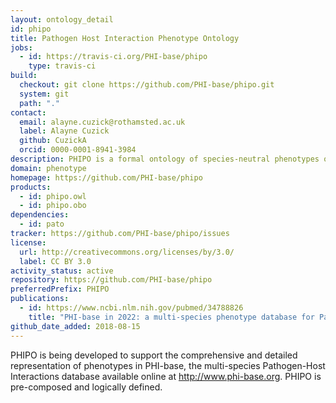 ```yaml
---
layout: ontology_detail
id: phipo
title: Pathogen Host Interaction Phenotype Ontology
jobs:
  - id: https://travis-ci.org/PHI-base/phipo
    type: travis-ci
build:
  checkout: git clone https://github.com/PHI-base/phipo.git
  system: git
  path: "."
contact:
  email: alayne.cuzick@rothamsted.ac.uk
  label: Alayne Cuzick
  github: CuzickA
  orcid: 0000-0001-8941-3984
description: PHIPO is a formal ontology of species-neutral phenotypes observed in pathogen-host interactions.
domain: phenotype
homepage: https://github.com/PHI-base/phipo
products:
  - id: phipo.owl
  - id: phipo.obo
dependencies:
  - id: pato
tracker: https://github.com/PHI-base/phipo/issues
license:
  url: http://creativecommons.org/licenses/by/3.0/
  label: CC BY 3.0
activity_status: active
repository: https://github.com/PHI-base/phipo
preferredPrefix: PHIPO
publications:
  - id: https://www.ncbi.nlm.nih.gov/pubmed/34788826
    title: "PHI-base in 2022: a multi-species phenotype database for Pathogen-Host Interactions"
github_date_added: 2018-08-15
---
```


PHIPO is being developed to support the comprehensive and detailed representation of phenotypes in PHI-base, the multi-species Pathogen-Host Interactions database available online at <http://www.phi-base.org>. PHIPO is pre-composed and logically defined.
